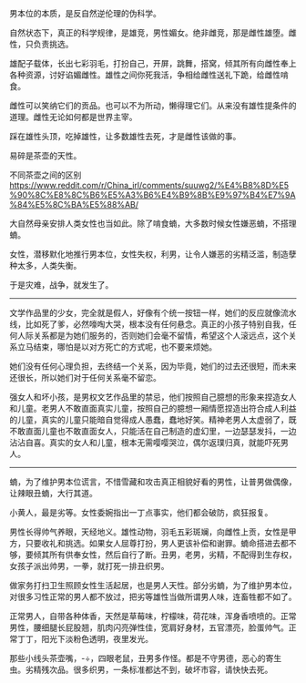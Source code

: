 男本位的本质，是反自然逆伦理的伪科学。

自然状态下，真正的科学规律，是雄竞，男性媚女。绝非雌竞，那是雌性雄堕。雌性，只负责挑选。

雄配子载体，长出七彩羽毛，打扮自己，开屏，跳舞，搭窝，倾其所有向雌性奉上各种资源，讨好谄媚雌性。雄性之间你死我活，争相给雌性送礼下跪，给雌性啃食。

雌性可以笑纳它们的贡品。也可以不为所动，懒得理它们。从来没有雄性提条件的道理。雌性无论如何都是世界主宰。

踩在雄性头顶，吃掉雄性，让多数雄性去死，才是雌性该做的事。

易碎是茶壶的天性。

不同茶壶之间的区别 https://www.reddit.com/r/China_irl/comments/suuwg2/%E4%B8%8D%E5%90%8C%E8%8C%B6%E5%A3%B6%E4%B9%8B%E9%97%B4%E7%9A%84%E5%8C%BA%E5%88%AB/

大自然母亲安排人类女性也当如此。除了啃食蝻，大多数时候女性嫌恶蝻，不搭理蝻。

女性，潜移默化地推行男本位，女性失权，利男，让令人嫌恶的劣精泛滥，制造孽种太多，人类失衡。

于是灾难，战争，就发生了。

-------

文学作品里的少女，完全就是假人，好像有个统一按钮一样，她们的反应就像流水线，比如死了爹，必然嚎啕大哭，根本没有任何悬念。真正的小孩子特别自我，任何人际关系都是为她们服务的，否则她们会毫不留情，希望这个人滚远点，这个关系立马结束，哪怕是以对方死亡的方式呢，也不要来烦她。

她们没有任何心理负担，去终结一个关系，因为毕竟，她们的过去还很短，而未来还很长，所以她们对于任何关系毫不留恋。

强女人和坏小孩，是男权文艺作品里的禁忌，他们按照自己臆想的形象来捏造女人和儿童。老男人不敢直面真实儿童，按照自己的臆想一厢情愿捏造出符合成人利益的儿童，真实的儿童只能暗自觉得成人愚蠢，蠢地好笑。精神老男人太虚弱了，既不敢直面儿童也不敢直面女人，只能活在自己制造的虚幻里，一边瑟瑟发抖，一边沾沾自喜。真实的女人和儿童，根本无需嘤嘤哭泣，偶尔返璞归真，就能吓死男人。

-------

蝻，为了维护男本位谎言，不惜雪藏和攻击真正相貌好看的男性，让普男做偶像，让辣眼丑蝻，大行其道。

小黄人，最是劣等。女性委婉指出一丁点事实，他们都会破防，疯狂报复。

男性长得帅气养眼，天经地义。雄性动物，羽毛五彩斑斓，向雌性上贡，女性是甲方，只要收礼和挑选。如果女人屈尊打扮，男人更该补偿和谢罪。蝻命搭进去都不够，要倾其所有供奉女性，然后自行了断。丑男，老男，劣精，不配得到生存权，女孩子派出帅男，一拳，就打死一排丑织男。

做家务打扫卫生照顾女性生活起居，也是男人天性。部分劣蝻，为了维护男本位，对很多习性正常的男人都不放过，把劣等雄性当做所谓男人味，连畜牲都不如了。

正常男人，自带各种体香，天然是草莓味，柠檬味，荷花味，浑身香喷喷的。正常男性，腰细腿长屁股翘，肌肉闪亮弹性佳，宽肩好身材，五官漂亮，脸蛋帅气。正常丁丁，阳光下淡粉色透明，夜里发光。

那些小线头茶壶嘴，-÷，四眼老鼠，丑男多作怪。都是不守男德，恶心的寄生虫。劣精残次品。很多织男，一条标准都达不到，破坏市容，请快快去死。
